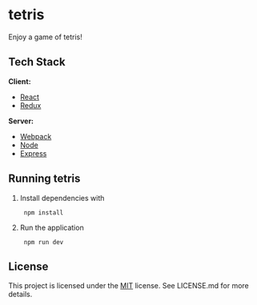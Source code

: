 # tetris
Enjoy a game of tetris!

## Tech Stack

**Client:**
* [React](https://reactjs.org/)
* [Redux](https://redux.js.org)

**Server:** 
* [Webpack](https://webpack.js.org/)
* [Node](https://nodejs.org/en/)
* [Express](https://expressjs.com/)

## Running tetris

1. Install dependencies with 
             
        npm install
                

2. Run the application

        npm run dev

## License

This project is licensed under the [MIT](https://choosealicense.com/licenses/mit/) license. See LICENSE.md for more details.